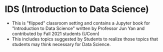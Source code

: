 # IDS (Introduction to Data Science)

- This is "flipped" classroom setting and contains a Jupyter book for "Introduction to Data Science" written by Professor Jun Yan and contributed by Fall 2021 students (UConn)
- This includes topics suggested by Students to realize those topics that students may think necessary for Data Science.
